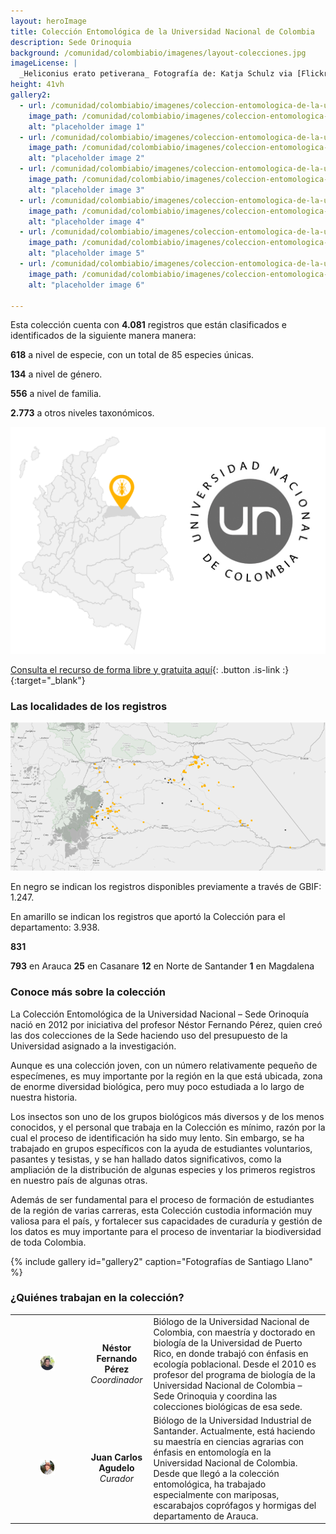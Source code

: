 ```yaml
---
layout: heroImage
title: Colección Entomológica de la Universidad Nacional de Colombia
description: Sede Orinoquia
background: /comunidad/colombiabio/imagenes/layout-colecciones.jpg
imageLicense: |
  _Heliconius erato petiverana_ Fotografía de: Katja Schulz via [Flickr](https://flic.kr/p/bmS9bM)
height: 41vh
gallery2:
  - url: /comunidad/colombiabio/imagenes/coleccion-entomologica-de-la-universidad-nacional-de-colombia-sede-orinoquia/e-a-1-1024x682.jpg
    image_path: /comunidad/colombiabio/imagenes/coleccion-entomologica-de-la-universidad-nacional-de-colombia-sede-orinoquia/e-a-1-280x280.jpg
    alt: "placeholder image 1"
  - url: /comunidad/colombiabio/imagenes/coleccion-entomologica-de-la-universidad-nacional-de-colombia-sede-orinoquia/e-a-10-1024x682.jpg
    image_path: /comunidad/colombiabio/imagenes/coleccion-entomologica-de-la-universidad-nacional-de-colombia-sede-orinoquia/e-a-10-280x280.jpg
    alt: "placeholder image 2"
  - url: /comunidad/colombiabio/imagenes/coleccion-entomologica-de-la-universidad-nacional-de-colombia-sede-orinoquia/e-a-2-1024x682.jpg
    image_path: /comunidad/colombiabio/imagenes/coleccion-entomologica-de-la-universidad-nacional-de-colombia-sede-orinoquia/e-a-2-280x280.jpg
    alt: "placeholder image 3"
  - url: /comunidad/colombiabio/imagenes/coleccion-entomologica-de-la-universidad-nacional-de-colombia-sede-orinoquia/e-a-3-1024x682.jpg
    image_path: /comunidad/colombiabio/imagenes/coleccion-entomologica-de-la-universidad-nacional-de-colombia-sede-orinoquia/e-a-3-280x280.jpg
    alt: "placeholder image 4"
  - url: /comunidad/colombiabio/imagenes/coleccion-entomologica-de-la-universidad-nacional-de-colombia-sede-orinoquia/e-a-4-1024x682.jpg
    image_path: /comunidad/colombiabio/imagenes/coleccion-entomologica-de-la-universidad-nacional-de-colombia-sede-orinoquia/e-a-4-280x280.jpg
    alt: "placeholder image 5"
  - url: /comunidad/colombiabio/imagenes/coleccion-entomologica-de-la-universidad-nacional-de-colombia-sede-orinoquia/e-a-6-1024x682.jpg
    image_path: /comunidad/colombiabio/imagenes/coleccion-entomologica-de-la-universidad-nacional-de-colombia-sede-orinoquia/e-a-6-280x280.jpg
    alt: "placeholder image 6"

---
```



Esta colección cuenta con <span class="tag is-warning is-light"><b>4.081</b></span> registros que están clasificados e identificados de la siguiente manera manera:


<span class="tag is-warning is-light"><b>618</b></span> a nivel de especie, con un total de 85 especies únicas.     


<span class="tag is-warning is-light"><b>134</b></span> a nivel de género.


<span class="tag is-warning is-light"><b>556</b></span> a nivel de familia.


<span class="tag is-warning is-light"><b>2.773</b></span> a otros niveles taxonómicos.

<img src="/comunidad/colombiabio/imagenes/coleccion-entomologica-de-la-universidad-nacional-de-colombia-sede-orinoquia/map-e-a2.png" width=770>

[Consulta el recurso de forma libre y gratuita aquí](http://ipt.biodiversidad.co/sib/resource?r=ceo_1){: .button .is-link :}{:target="_blank"}

### Las localidades de los registros

<img src="/comunidad/colombiabio/imagenes/coleccion-entomologica-de-la-universidad-nacional-de-colombia-sede-orinoquia/mapa-ent-orinoq.png" width=770>

<p class="is-size-7 has-text-grey has-text-centered">En negro se indican los registros  disponibles previamente a través de GBIF: 1.247.</p>

<p class="is-size-7 has-text-grey has-text-centered">En amarillo se indican los registros que aportó la Colección para el departamento: 3.938.</p>

<span class="tag is-warning is-light"><b>831</b></span>

<span class="tag is-warning is-light"><b>793</b></span> en Arauca
<span class="tag is-warning is-light"><b>25</b></span> en Casanare
<span class="tag is-warning is-light"><b>12</b></span> en Norte de Santander
<span class="tag is-warning is-light"><b>1</b></span> en Magdalena


### Conoce más sobre la colección

La Colección Entomológica de la Universidad Nacional – Sede Orinoquía nació en 2012 por iniciativa del profesor Néstor Fernando Pérez, quien creó las dos colecciones de la Sede haciendo uso del presupuesto de la Universidad asignado a la investigación.

Aunque es una colección joven, con un número relativamente pequeño de especímenes, es muy importante por la región en la que está ubicada, zona de enorme diversidad biológica, pero muy poco estudiada a lo largo de nuestra historia.

Los insectos son uno de los grupos biológicos más diversos y de los menos conocidos, y el personal que trabaja en la Colección es mínimo, razón por la cual el proceso de identificación ha sido muy lento. Sin embargo, se ha trabajado en grupos específicos con la ayuda de estudiantes voluntarios, pasantes y tesistas, y se han hallado datos significativos, como la ampliación de la distribución de algunas especies y los primeros registros en nuestro país de algunas otras.

Además de ser fundamental para el proceso de formación de estudiantes de la región de varias carreras, esta Colección custodia información muy valiosa para el país, y fortalecer sus capacidades de curaduría y gestión de los datos es muy importante para el proceso de inventariar la biodiversidad de toda Colombia.

{% include gallery id="gallery2" caption="Fotografías de Santiago Llano" %}


### ¿Quiénes trabajan en la colección?

| | |  |
| :-------------: |:-------------:| :-----|
|<figure class="image is-128x128"><img class="is-rounded" src="/comunidad/colombiabio/imagenes/herbario-orinocense-colombiano/p-h-1.png"></figure> | <b>Néstor Fernando Pérez</b> <br> <i>Coordinador</i> | Biólogo de la Universidad Nacional de Colombia, con maestría y doctorado en biología de la Universidad de Puerto Rico, en donde trabajó con énfasis en ecología poblacional. Desde el 2010 es profesor del programa de biología de la Universidad Nacional de Colombia – Sede Orinoquia y coordina las colecciones biológicas de esa sede.|
|<figure class="image is-128x128"><img class="is-rounded" src="/comunidad/colombiabio/imagenes/coleccion-entomologica-de-la-universidad-nacional-de-colombia-sede-orinoquia/p-e-a-1.png"></figure> | <b>Juan Carlos Agudelo</b> <br> <i>Curador</i> | Biólogo de la Universidad Industrial de Santander. Actualmente, está haciendo su maestría en ciencias agrarias con énfasis en entomología en la Universidad Nacional de Colombia. Desde que llegó a la colección entomológica, ha trabajado especialmente con mariposas, escarabajos coprófagos y hormigas del departamento de Arauca.|

